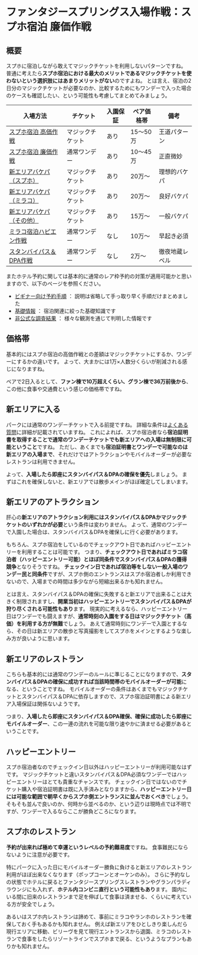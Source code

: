 # ファンタジースプリングス入場作戦：スプホ宿泊 廉価作戦

## 概要

スプホに宿泊しながら敢えてマジックチケットを利用しないパターンですね。
普通に考えたら**スプホ宿泊における最大のメリットであるマジックチケットを使わないという選択肢にはあまりメリットがない**のですよね。
とは言え、宿泊の2日分のマジックチケットが必要なのか、比較するためにもワンデーで入った場合のケースも確認したい、という可能性も考慮してまとめてみましょう。

| 入場方法 | チケット | 入園保証 | ペア価格帯 | 備考 |
| ------------- | ------------- | ------------- | ------------- | ------------- |
| [スプホ宿泊 高価作戦](./fsh_plan_fsh_exp.md)    | マジックチケット | あり | 15～50万 | 王道パターン |
| [スプホ宿泊 廉価作戦](./fsh_plan_fsh_rsn.md)    | 通常ワンデー     | あり | 10～45万 | 正直微妙 |
| [新エリアバケパ（スプホ）](./fsh_plan_vp_fsh.md)| マジックチケット | あり | 20万～ | 理想的バケパ |
| [新エリアバケパ（ミラコ）](./fsh_plan_vp_mrc.md)| マジックチケット | あり | 20万～ | 良好バケパ |
| [新エリアバケパ（その他）](./fsh_plan_vp_etc.md)| マジックチケット | あり | 15万～ | 一般バケパ |
| [ミラコ宿泊ハピエン作戦](./fsh_plan_mrc_he.md)  | 通常ワンデー     | なし | 10万～ | 早起き必須 |
| [スタンバイパス＆DPA作戦](./fsh_plan_sp_dpa.md) | 通常ワンデー     | なし | 2万～ | 徹夜地蔵レベル |

またホテル予約に関しては基本的に通常のレア枠予約の対策が適用可能かと思いますので、以下のページを参照ください。

* [ビギナー向け予約手順](./for_begginer.md) ： 説明は省略して手っ取り早く手順だけまとめました
* [基礎情報](./basics.md) ： 宿泊関連に絞った基礎知識です
* [非公式な調査結果](./research.md) ： 様々な観測を通じて判明した情報です


## 価格帯

基本的にはスプホ宿泊の高価作戦との差額はマジックチケットにするか、ワンデーにするかの違いです。
よって、大まかには1万×人数分くらいが削減される感じになりますね。

ペアで2日入るとして、**ファン棟で10万超えくらい、グラン棟で36万前後から**、この他に食事や交通費という感じの価格帯ですね。

## 新エリアに入る

パークには通常のワンデーチケットで入る前提ですね。
詳細な条件は[よくある質問](https://faq.tokyodisneyresort.jp/tdr/faq_detail.html?id=24450)に詳細が記載されていますね。
これによれば、スプホ宿泊者なら**宿泊証明書を取得することで通常のワンデーチケットでも新エリアへの入場は無制限に可能ということ**ですね。
ただし、あくまでも**宿泊証明書とワンデーで可能なのは新エリアの入場まで**、それだけではアトラクションやモバイルオーダーが必要なレストランは利用できません。

よって、**入場したら即座にスタンバイパス＆DPAの確保を優先**しましょう。
まずはこれを確保しないと、新エリアでは散歩メインがほぼ確定してしまいます。

## 新エリアのアトラクション

肝心の**新エリアのアトラクション利用にはスタンバイパス＆DPAかマジックチケットのいずれかが必要**という条件は変わりません。
よって、通常のワンデーで入園した場合は、スタンバイパス＆DPAを確保しに行く必要があります。

もちろん、スプホ宿泊をしているのでチェックアウト日であればハッピーエントリーを利用することは可能です。
つまり、**チェックアウト日であればミラコ宿泊者（ハッピーエントリー可能）とほぼ同条件でスタンバイパス＆DPAの獲得競争**となりそうですね。
**チェックイン日であれば宿泊等をしない一般入場のワンデー民と同条件**ですが、スプホ側のエントランスはスプホ宿泊者しか利用できないので、入場までの時間は多少ながら短縮出来るかも知れません。

とは言え、スタンバイパス＆DPAの確保に失敗すると新エリアで出来ることは大きく制限されますし、**開業当初はハッピーエントリーでスタンバイパス＆DPAが狩り尽くされる可能性もあり**ます。
現実的に考えるなら、ハッピーエントリー日はワンデーでも闘えますが、**通常時刻の入園をする日はマジックチケット（高価）を利用する方が無難**でしょう。
あえて通常時刻にワンデーで入園とするなら、その日は新エリアの散歩と写真撮影をしてスプホをメインとするような楽しみ方が良いように思います。

## 新エリアのレストラン

こちらも基本的には通常のワンデーのルールに準じることになりますので、**スタンバイパス＆DPAの確保に成功すれば当該時間帯のモバイルオーダーが可能**になる、ということですね。
モバイルオーダーの条件はあくまでもマジックチケットとスタンバイパス＆DPAに依存しますので、スプホ宿泊証明書による新エリア入場保証は関係ないようです。

つまり、**入場したら即座にスタンバイパス＆DPA確保、確保に成功したら即座にモバイルオーダー**、この一連の流れを可能な限り速やかに済ませる必要があるということです。

## ハッピーエントリー

スプホ宿泊者なのでチェックイン日以外はハッピーエントリーが利用可能なはずです。
マジックチケットと違いスタンバイパス＆DPA必須なワンデーではハッピーエントリーはとても貴重なチャンスです。
チェックイン日ではないのでチケット購入や宿泊証明書は既に入手済みとなりますから、**ハッピーエントリー日には可能な範囲で朝早くからスプホ側エントランスに並んでおくべき**でしょう。
そもそも並んで良いのか、何時から並べるのか、という辺りは現時点では不明ですが、ワンデーで入るならここが勝負どころになります。

## スプホのレストラン

**予約が出来れば極めて幸運というレベルの予約難易度**ですね。
食事難民にならないように注意が必要です。

特にパークに入った日にモバイルオーダー勝負に負けると新エリアのレストラン利用がほぼ出来なくなります（ポップコーンとオーケンのみ）。
さらに予約なしの状態でホテルに戻るとファンタジースプリングスレストランやグランパラディラウンジにも入れず、**ホテル内コンビニ直行という可能性もあり**ます。
園内にいる間に旧来のレストランまで足を伸ばして食事は済ませる、くらいに考えている方が安全でしょう。

あるいはスプホ内レストランは諦めて、事前にミラコやランホのレストランを確保しておく手もあるかも知れません。
例えば新エリアをひとしきり楽しんだら現行エリアに移動、ビリーヴを見て現行エントランスから退園、ミラコのレストランで食事をしたらリゾートラインでスプホまで戻る、というようなプランもありかも知れません。

